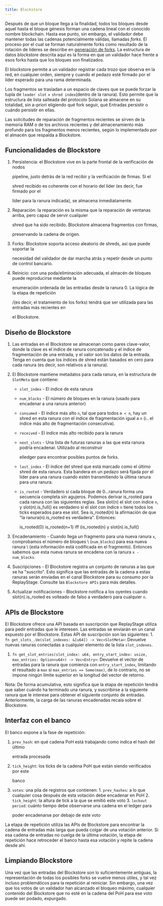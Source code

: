 ```yaml
---
title: Blockstore
---
```


Después de que un bloque llega a la finalidad, todos los bloques desde aquel hasta el bloque génesis forman una cadena lineal con el conocido nombre blockchain. Hasta ese punto, sin embargo, el validador debe mantener todas las cadenas potencialmente válidas, llamadas _forks_. El proceso por el cual se forman naturalmente forks como resultado de la rotación de líderes se describe en [generación de forks](../cluster/fork-generation.md). La estructura de datos _blockstore_ descrita aquí es la forma en que un validador hace frente a esos forks hasta que los bloques son finalizados.

El blockstore permite a un validador registrar cada trozo que observa en la red, en cualquier orden, siempre y cuando el pedazo esté firmado por el líder esperado para una rama determinada.

Los fragmentos se trasladan a un espacio de claves que se puede forzar la tupla de `leader slot` + `shred index`\(dentro de la ranura). Esto permite que la estructura de lista salteada del protocolo Solana se almacene en su totalidad, sin a-priori eligiendo qué fork seguir, qué Entradas persistir o cuándo persistir en ellas.

Las solicitudes de reparación de fragmentos recientes se sirven de la memoria RAM o de los archivos recientes y del almacenamiento más profundo para los fragmentos menos recientes, según lo implementado por el almacén que respalda a Blockstore.

## Funcionalidades de Blockstore

1. Persistencia: el Blockstore vive en la parte frontal de la verificación de nodos

   pipeline, justo detrás de la red recibir y la verificación de firmas. Si el

   shred recibido es coherente con el horario del líder \(es decir, fue firmado por el

   líder para la ranura indicada\), se almacena inmediatamente.

2. Reparación: la reparación es la misma que la reparación de ventanas arriba, pero capaz de servir cualquier

   shred que ha sido recibido. Blockstore almacena fragmentos con firmas,

   preservando la cadena de origen.

3. Forks: Blockstore soporta acceso aleatorio de shreds, así que puede soportar la

   necesidad del validador de dar marcha atrás y repetir desde un punto de control bancario.

4. Reinicio: con una poda/eliminación adecuada, el almacén de bloques puede reproducirse mediante la

   enumeración ordenada de las entradas desde la ranura 0. La lógica de la etapa de repetición

   /(es decir, el tratamiento de los forks) tendrá que ser utilizada para las entradas más recientes en

   el Blockstore.

## Diseño de Blockstore

1. Las entradas en el Blockstore se almacenan como pares clave-valor, donde la clave es el índice de ranura concatenado y el índice de fragmentación de una entrada, y el valor son los datos de la entrada. Tenga en cuenta que los índices de shred están basados en cero para cada ranura (es decir, son relativos a la ranura).
2. El Blockstore mantiene metadatos para cada ranura, en la estructura de `SlotMeta` que contiene:

   - `slot_index` - El índice de esta ranura
   - `num_blocks` - El número de bloques en la ranura \(usado para encadenar a una ranura anterior\)
   - `consumed` - El índice más alto `n`, tal que para todos `m < n`, hay un shred en esta ranura con el índice de fragmentación igual a `n` \(i.. el índice más alto de fragmentación consecutiva\).
   - `received` - El índice más alto recibido para la ranura
   - `next_slots` - Una lista de futuras ranuras a las que esta ranura podría encadenar. Utilizado al reconstruir

     elledger para encontrar posibles puntos de forks.

   - `last_index` - El índice del shred que está marcado como el último shred de esta ranura. Esta bandera en un pedazo será fijada por el líder para una ranura cuando estén transmitiendo la última ranura para una ranura.
   - `is_rooted` - Verdadero si cada bloque de 0...ranura forma una secuencia completa sin agujeros. Podemos derivar is_rooted para cada ranura con las siguientes reglas. Sea slot\(n\) el slot con índice `n`, y slot\(n\).is_full\(\) es verdadero si el slot con índice `n` tiene todos los ticks esperados para ese slot. Sea is_rooted(n\) la afirmación de que "la ranura(n\).is_rooted es verdadera". Entonces:

     is_rooted(0\) is_rooted(n+1\) iff \(is_rooted(n\) y slot(n\).is_full(\)

3. Encadenamiento - Cuando llega un fragmento para una nueva ranura `x`, comprobamos el número de bloques \ (`num_blocks`) para esa nueva ranura \ (esta información está codificada en el fragmento). Entonces sabemos que esta nueva ranura se encadena con la ranura `x - num_blocks`.
4. Suscripciones - El Blockstore registra un conjunto de ranuras a las que se ha "suscrito". Esto significa que las entradas de la cadena a estas ranuras serán enviadas en el canal Blockstore para su consumo por la ReplayStage. Consulte las `Blockstore APIs` para más detalles.
5. Actualizar notificaciones - Blockstore notifica a los oyentes cuando slot\(n\).is_rooted es volteado de falso a verdadero para cualquier `n`.

## APIs de Blockstore

El Blockstore ofrece una API basada en suscripción que ReplayStage utiliza para pedir entradas que le interesen. Las entradas se enviarán en un canal expuesto por el Blockstore. Estas API de suscripción son las siguientes: 1. `fn get_slots_.Ue(slot_indexes: &[u64]) -> Vec<SlotMeta>`: Devuelve nuevas ranuras conectadas a cualquier elemento de la lista `slot_indexes`.

1. `fn get_slot_entries(slot_index: u64, entry_start_index: usize, max_entries: Option<u64>) -> Vec<Entry>`: Devuelve el vector de entradas para la ranura que comienza con `entry_start_index`, limitando el resultado a `max` si `max_entries == Some(max)`, de lo contrario, no se impone ningún límite superior en la longitud del vector de retorno.

Nota: De forma acumulativa, esto significa que la etapa de repetición tendrá que saber cuándo ha terminado una ranura, y suscribirse a la siguiente ranura que le interese para obtener el siguiente conjunto de entradas. Anteriormente, la carga de las ranuras encadenadas recaía sobre el Blockstore.

## Interfaz con el banco

El banco expone a la fase de repetición:

1. `prev_hash`: en qué cadena PoH está trabajando como indica el hash del último

   entrada procesada

2. `tick_height`: los ticks de la cadena PoH que están siendo verificados por este

   banco

3. `votes`: una pila de registros que contienen: 1. `prev_hashes`: a lo que cualquier cosa después de esta votación debe encadenar en PoH 2. `tick_height`: la altura de tick a la que se emitió este voto 3. `lockout period`: cuánto tiempo debe observarse una cadena en el ledger para

   poder encadenarse por debajo de este voto

La etapa de repetición utiliza las APIs de Blockstore para encontrar la cadena de entradas más larga que pueda colgar de una votación anterior. Si esa cadena de entradas no cuelga de la última votación, la etapa de repetición hace retroceder el banco hasta esa votación y repite la cadena desde ahí.

## Limpiando Blockstore

Una vez que las entradas del Blockstore son lo suficientemente antiguas, la representación de todas los posibles forks se vuelve menos útiles, y tal vez incluso problemáticos para la repetición al reiniciar. Sin embargo, una vez que los votos de un validador han alcanzado el bloqueo máximo, cualquier contenido del Blockstore que no esté en la cadena del PoH para ese voto puede ser podado, expurgado.
